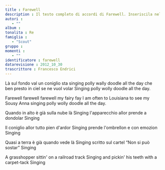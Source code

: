 ```yaml
--- 
title : Farewell
description : Il testo completo di accordi di Farewell. Inseriscila nel tuo canzoniere!
autori : 
   - ""
album : 
tonalita : Re
famiglia : 
   - "Scout"
gruppo : 
momenti : 
   - ""
identificatore : farewell
datarevisione : 2012_10_30
trascrittore : Francesco Endrici
--- 
```




 


Là sul fondo val un coniglio sta
singing polly wally doodle all the day
che ben presto in ciel se ne vuol volar
Singing polly wolly doodle all the day.


Farewell farewell farewell my fairy fay
I am often to Louisiana to see my Sousy Anna
singing polly wolly doodle all the day.


Quando in alto è già sulla nube là Singing
l'apparecchio allor prende a dondolar Singing


Il coniglio allor tutto pien d'ardor Singing
prende l'ombrellon e con emozion Singing


Quasi a terra è già quando vede là Singing
scritto sul cartel “Non si può sostar” Singing
 


A grasshopper sittin' on a railroad track Singing
and pickin' his teeth with a carpet-tack Singing


